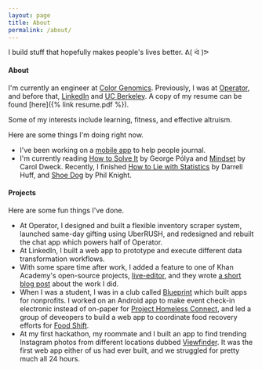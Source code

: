 ```yaml
---
layout: page
title: About
permalink: /about/
---
```


I build stuff that hopefully makes people's lives better. ᕕ( ᐛ )ᕗ

#### About

I'm currently an engineer at [Color Genomics](https://www.color.com/). Previously, I was at [Operator](https://operator.com), and before that, [LinkedIn](https://linkedin.com) and [UC Berkeley](https://berkeley.edu). A copy of my resume can be found [here]({% link resume.pdf %}).

Some of my interests include learning, fitness, and effective altruism.

Here are some things I'm doing right now.

- I've been working on a [mobile app](https://www.scribe.pizza) to help people journal.
- I'm currently reading [How to Solve It](https://en.wikipedia.org/wiki/How_to_Solve_It) by George Pólya and [Mindset](https://www.amazon.com/Mindset-Psychology-Carol-S-Dweck/dp/0345472322) by Carol Dweck. Recently, I finished [How to Lie with Statistics](https://www.amazon.com/How-Lie-Statistics-Darrell-Huff/dp/0393310728) by Darrell Huff, and [Shoe Dog](https://www.gatesnotes.com/Books/Shoe-Dog) by Phil Knight.

#### Projects

Here are some fun things I've done.

- At Operator, I designed and built a flexible inventory scraper system, launched same-day gifting using UberRUSH, and redesigned and rebuilt the chat app which powers half of Operator.
- At LinkedIn, I built a web app to prototype and execute different data transformation workflows.
- With some spare time after work, I added a feature to one of Khan Academy's open-source projects, [live-editor](https://github.com/Khan/live-editor), and they wrote [a short blog post](http://cs-blog.khanacademy.org/2015/10/new-helpful-messages-for-our-webpage.html) about the work I did.
- When I was a student, I was in a club called [Blueprint](https://calblueprint.org) which built apps for nonprofits. I worked on an Android app to make event check-in electronic instead of on-paper for [Project Homeless Connect](https://projecthomelessconnect.org/), and led a group of deveopers to build a web app to coordinate food recovery efforts for [Food Shift](http://foodshift.net).
- At my first hackathon, my roommate and I built an app to find trending Instagram photos from different locations dubbed [Viewfinder](https://viewfinder.herokuapp.com/). It was the first web app either of us had ever built, and we struggled for pretty much all 24 hours.

